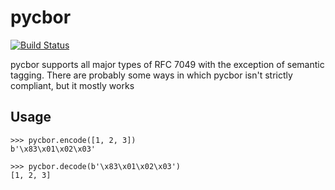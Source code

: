 # pycbor

[![Build Status](https://travis-ci.org/michaelmior/pycbor.png)](https://www.travis-ci.org/michaelmior/pycbor)

pycbor supports all major types of RFC 7049 with the exception of semantic tagging.
There are probably some ways in which pycbor isn't strictly compliant, but it mostly works

## Usage

    >>> pycbor.encode([1, 2, 3])
    b'\x83\x01\x02\x03'

    >>> pycbor.decode(b'\x83\x01\x02\x03')
    [1, 2, 3]
